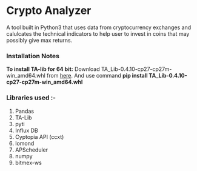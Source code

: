 # Crypto Analyzer

A tool built in Python3 that uses data from cryptocurrency exchanges and calulcates the technical indicators to help user to invest in coins that may possibly give max returns.

### Installation Notes 

**To install TA-lib for 64 bit:**
Download TA_Lib-0.4.10-cp27-cp27m-win_amd64.whl from [here](http://www.lfd.uci.edu/~gohlke/pythonlibs/#ta-lib).
And use command **pip install TA_Lib-0.4.10-cp27-cp27m-win_amd64.whl**

### Libraries used :-
1. Pandas
2. TA-Lib
3. pyti
4. Influx DB
5. Cyptopia API (ccxt)
6. lomond
7. APScheduler
8. numpy
9. bitmex-ws
